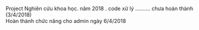 Project Nghiên cứu khoa học. năm 2018 . code xử lý 
.......... chưa hoàn thành (3/4/2018)<br>
Hoàn thành chức năng cho admin ngày 6/4/2018
